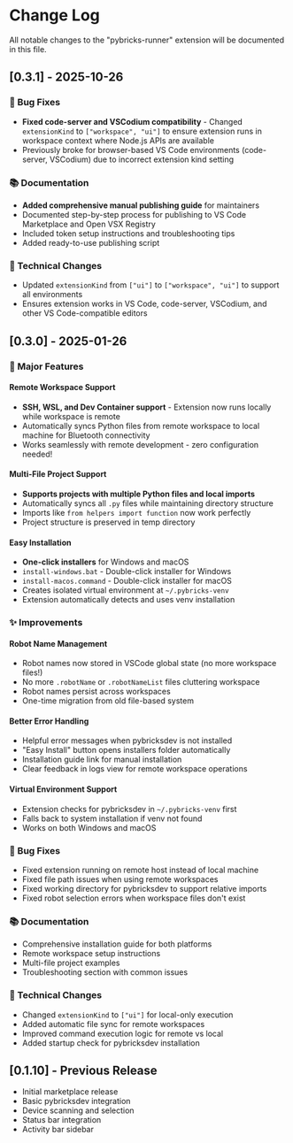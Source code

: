 # Change Log

All notable changes to the "pybricks-runner" extension will be documented in this file.

## [0.3.1] - 2025-10-26

### 🐛 Bug Fixes
- **Fixed code-server and VSCodium compatibility** - Changed `extensionKind` to `["workspace", "ui"]` to ensure extension runs in workspace context where Node.js APIs are available
- Previously broke for browser-based VS Code environments (code-server, VSCodium) due to incorrect extension kind setting

### 📚 Documentation
- **Added comprehensive manual publishing guide** for maintainers
- Documented step-by-step process for publishing to VS Code Marketplace and Open VSX Registry
- Included token setup instructions and troubleshooting tips
- Added ready-to-use publishing script

### 🔧 Technical Changes
- Updated `extensionKind` from `["ui"]` to `["workspace", "ui"]` to support all environments
- Ensures extension works in VS Code, code-server, VSCodium, and other VS Code-compatible editors

## [0.3.0] - 2025-01-26

### 🎉 Major Features

#### Remote Workspace Support
- **SSH, WSL, and Dev Container support** - Extension now runs locally while workspace is remote
- Automatically syncs Python files from remote workspace to local machine for Bluetooth connectivity
- Works seamlessly with remote development - zero configuration needed!

#### Multi-File Project Support
- **Supports projects with multiple Python files and local imports**
- Automatically syncs all `.py` files while maintaining directory structure
- Imports like `from helpers import function` now work perfectly
- Project structure is preserved in temp directory

#### Easy Installation
- **One-click installers** for Windows and macOS
- `install-windows.bat` - Double-click installer for Windows
- `install-macos.command` - Double-click installer for macOS
- Creates isolated virtual environment at `~/.pybricks-venv`
- Extension automatically detects and uses venv installation

### ✨ Improvements

#### Robot Name Management
- Robot names now stored in VSCode global state (no more workspace files!)
- No more `.robotName` or `.robotNameList` files cluttering workspace
- Robot names persist across workspaces
- One-time migration from old file-based system

#### Better Error Handling
- Helpful error messages when pybricksdev is not installed
- "Easy Install" button opens installers folder automatically
- Installation guide link for manual installation
- Clear feedback in logs view for remote workspace operations

#### Virtual Environment Support
- Extension checks for pybricksdev in `~/.pybricks-venv` first
- Falls back to system installation if venv not found
- Works on both Windows and macOS

### 🐛 Bug Fixes
- Fixed extension running on remote host instead of local machine
- Fixed file path issues when using remote workspaces
- Fixed working directory for pybricksdev to support relative imports
- Fixed robot selection errors when workspace files don't exist

### 📚 Documentation
- Comprehensive installation guide for both platforms
- Remote workspace setup instructions
- Multi-file project examples
- Troubleshooting section with common issues

### 🔧 Technical Changes
- Changed `extensionKind` to `["ui"]` for local-only execution
- Added automatic file sync for remote workspaces
- Improved command execution logic for remote vs local
- Added startup check for pybricksdev installation

## [0.1.10] - Previous Release

- Initial marketplace release
- Basic pybricksdev integration
- Device scanning and selection
- Status bar integration
- Activity bar sidebar